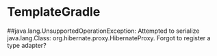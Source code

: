 # TemplateGradle
##java.lang.UnsupportedOperationException: Attempted to serialize java.lang.Class: org.hibernate.proxy.HibernateProxy. Forgot to register a type adapter?
